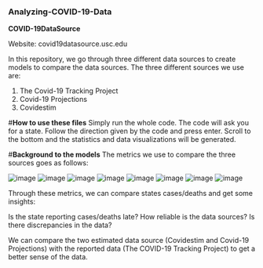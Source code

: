 ### Analyzing-COVID-19-Data
**COVID-19DataSource**

Website: covid19datasource.usc.edu


In this repository, we go through three different data sources to create models to compare the data sources. The three different sources we use are:
1. The Covid-19 Tracking Project
2. Covid-19 Projections
3. Covidestim

#**How to use these files**
Simply run the whole code. The code will ask you for a state. Follow the direction given by the code and press enter. Scroll to the bottom and the statistics and data visualizations will be generated.

#**Background to the models**
The metrics we use to compare the three sources goes as follows:

![image](https://user-images.githubusercontent.com/71193439/111256906-7fefcf80-85f0-11eb-9d67-c8fbc20572b3.png)
![image](https://user-images.githubusercontent.com/71193439/111257052-d3621d80-85f0-11eb-9f00-1ce64a1e00ac.png)
![image](https://user-images.githubusercontent.com/71193439/111257178-102e1480-85f1-11eb-9ded-e60e726577a4.png)
![image](https://user-images.githubusercontent.com/71193439/111257219-1de39a00-85f1-11eb-974d-20db45c259cf.png)
![image](https://user-images.githubusercontent.com/71193439/111257450-8b8fc600-85f1-11eb-92b0-da0193b7f8c3.png)
![image](https://user-images.githubusercontent.com/71193439/111257530-ad894880-85f1-11eb-9e23-c0f7858f00f4.png)
![image](https://user-images.githubusercontent.com/71193439/111257562-bed25500-85f1-11eb-910e-81fedb0bfc21.png)
![image](https://user-images.githubusercontent.com/71193439/111257633-dc072380-85f1-11eb-9be3-7b12234ff7fa.png)

Through these metrics, we can compare states cases/deaths and get some insights:

Is the state reporting cases/deaths late?
How reliable is the data sources?
Is there discrepancies in the data?

We can compare the two estimated data source (Covidestim and Covid-19 Projections) with the reported data (The COVID-19 Tracking Project) to get a better sense of the data. 
